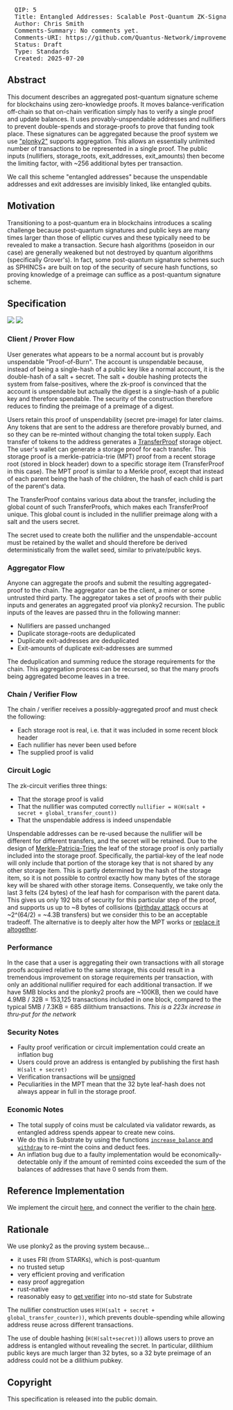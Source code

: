 <pre>
  QIP: 5
  Title: Entangled Addresses: Scalable Post-Quantum ZK-Signatures
  Author: Chris Smith <chris@quantus.com>
  Comments-Summary: No comments yet.
  Comments-URI: https://github.com/Quantus-Network/improvement-proposals/discussions/
  Status: Draft
  Type: Standards
  Created: 2025-07-20
</pre>

## Abstract

This document describes an aggregated post-quantum signature scheme for blockchains using zero-knowledge proofs. 
It moves balance-verification off-chain so that on-chain verification simply has to verify a single proof and update balances. 
It uses provably-unspendable addresses and nullifiers to prevent double-spends and storage-proofs to prove that funding took place. 
These signatures can be aggregated because the proof system we use ["plonky2"](qip-0005/QIP-0005-2.pdf) supports aggregation. This allows an essentially 
unlimited number of transactions to be represented in a single proof. The public inputs 
(nullifiers, storage_roots, exit_addresses, exit_amounts) then become the limiting factor, with ~256 additional bytes per transaction. 

We call this scheme "entangled addresses" because the unspendable addresses and exit addresses are invisibly linked, like
entangled qubits. 

## Motivation

Transitioning to a post-quantum era in blockchains introduces a scaling challenge because post-quantum signatures and public keys
are many times larger than those of elliptic curves and these typically need to be revealed to make a transaction. Secure hash 
algorithms (poseidon in our case) are generally weakened but not destroyed by quantum algorithms (specifically Grover's). 
In fact, some post-quantum signature schemes such as SPHINCS+ are built on top of the security of secure hash functions,
so proving knowledge of a preimage can suffice as a post-quantum signature scheme. 


## Specification

<img src=qip-0005/QIP-0005-1.jpg></img>
<img src=qip-0005/QIP-0005-3.jpg></img>

### Client / Prover Flow

User generates what appears to be a normal account but is provably unspendable "Proof-of-Burn". The account is unspendable because, 
instead of being a single-hash of a public key like a normal account, it is the double-hash of a salt + secret. The salt + double 
hashing protects the system from false-positives, where the zk-proof is convinced that the account is unspendable but actually
the digest is a single-hash of a public key and therefore spendable. The security of the construction therefore reduces 
to finding the preimage of a preimage of a digest.

Users retain this proof of unspendability (secret pre-image) for later claims. Any tokens that are sent to the address 
are therefore provably burned, and so they can be re-minted without changing the total token supply. Each transfer of tokens
to the address generates a [TransferProof](https://github.com/Quantus-Network/chain/blob/main/pallets/balances/src/lib.rs#L579) storage object. The user's wallet can generate a storage proof for each 
transfer. This storage proof is a merkle-patricia-trie (MPT) proof from a recent storage root (stored in block header) down to 
a specific storage item (TransferProof in this case). The MPT proof is similar to a Merkle proof, except that instead of 
each parent being the hash of the children, the hash of each child is part of the parent's data. 

The TransferProof contains various data about the transfer, including the global count of such TransferProofs, which makes
each TransferProof unique. This global count is included in the nullifier preimage along with a salt and the users secret.

The secret used to create both the nullifier and the unspendable-account must be retained by the wallet and should therefore 
be derived deterministically from the wallet seed, similar to private/public keys.


### Aggregator Flow

Anyone can aggregate the proofs and submit the resulting aggregated-proof to the chain. The aggregator can be the client,
a miner or some untrusted third party. The aggregator takes a set of proofs with their public inputs and generates an 
aggregated proof via plonky2 recursion. The public inputs of the leaves are passed thru in the following manner:

- Nullifiers are passed unchanged
- Duplicate storage-roots are deduplicated
- Duplicate exit-addresses are deduplicated
- Exit-amounts of duplicate exit-addresses are summed

The deduplication and summing reduce the storage requirements for the chain. This aggregation process can be recursed, 
so that the many proofs being aggregated become leaves in a tree.


### Chain / Verifier Flow

The chain / verifier receives a possibly-aggregated proof and must check the following:
- Each storage root is real, i.e. that it was included in some recent block header
- Each nullifier has never been used before
- The supplied proof is valid

### Circuit Logic

The zk-circuit verifies three things: 

- That the storage proof is valid
- That the nullifier was computed correctly `nullifier = H(H(salt + secret + global_transfer_count))`
- That the unspendable address is indeed unspendable

Unspendable addresses can be re-used because the nullifier will be different for different transfers, and the secret will be retained.
Due to the design of [Merkle-Patricia-Tries](https://ethereum.org/en/developers/docs/data-structures-and-encoding/patricia-merkle-trie/) 
the leaf of the storage proof is only partially included into the storage proof. Specifically, the partial-key of the leaf
node will only include that portion of the storage key that is not shared by any other storage item. This is partly determined 
by the hash of the storage item, so it is not possible to control exactly how many bytes of the storage key will be shared
with other storage items. Consequently, we take only the last 3 felts (24 bytes) of the leaf hash for comparison with the 
parent data. This gives us only 192 bits of security for this particular step of the proof, and supports us up to ~8 bytes 
of collisions ([birthday attack](https://en.wikipedia.org/wiki/Birthday_attack) occurs at ~2^(64/2) = ~4.3B transfers) 
but we consider this to be an acceptable tradeoff. The alternative is to deeply alter how the MPT works or 
[replace it altogether](https://blockworks.co/news/vitalik-buterin-zk-proofs-more-efficient).

### Performance

In the case that a user is aggregating their own transactions with all storage proofs acquired relative to the same storage,
this could result in a tremendous improvement on storage requirements per transaction, with only an additional nullifier
required for each additional transaction. If we have 5MB blocks and the plonky2 proofs are ~100KB, then we could have 
4.9MB / 32B = 153,125 transactions included in one block, compared to the typical 5MB / 7.3KB = 685 dilithium transactions. 
*This is a 223x increase in thru-put for the network*

### Security Notes

- Faulty proof verification or circuit implementation could create an inflation bug
- Users could prove an address is entangled by publishing the first hash `H(salt + secret)`
- Verification transactions will be [unsigned](https://github.com/polkadot-developers/knowledgebase/blob/master/current/learn-substrate/extrinsics.md)
- Peculiarities in the MPT mean that the 32 byte leaf-hash does not always appear in full in the storage proof. 


### Economic Notes

- The total supply of coins must be calculated via validator rewards, as entangled address spends appear to create new coins. 
- We do this in Substrate by using the functions [`increase_balance` and `withdraw`](https://github.com/Quantus-Network/chain/blob/main/pallets/wormhole/src/lib.rs) to re-mint the coins and deduct fees.
- An inflation bug due to a faulty implementation would be economically-detectable only if the amount of reminted coins exceeded the sum of the balances of addresses that have 0 sends from them.

## Reference Implementation

We implement the circuit [here](https://github.com/Quantus-Network/zk-circuits), and connect the verifier to the chain [here](https://github.com/Quantus-Network/chain/blob/main/pallets/wormhole/src/lib.rs).

## Rationale

We use plonky2 as the proving system because...
- it uses FRI (from STARKs), which is post-quantum
- no trusted setup
- very efficient proving and verification
- easy proof aggregation
- rust-native
- reasonably easy to [get verifier](https://github.com/Quantus-Network/plonky2) into no-std state for Substrate

The nullifier construction uses `H(H(salt + secret + global_transfer_counter))`, which prevents double-spending while allowing address reuse across different transactions.

The use of double hashing (`H(H(salt+secret))`) allows users to prove an address is entangled without revealing the secret. In particular, dilithium public keys are much larger
than 32 bytes, so a 32 byte preimage of an address could not be a dilithium pubkey.

## Copyright

This specification is released into the public domain.
